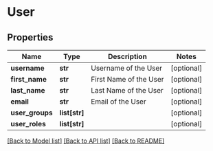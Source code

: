 # User

## Properties
Name | Type | Description | Notes
------------ | ------------- | ------------- | -------------
**username** | **str** | Username of the User | [optional] 
**first_name** | **str** | First Name of the User | [optional] 
**last_name** | **str** | Last Name of the User | [optional] 
**email** | **str** | Email of the User | [optional] 
**user_groups** | **list[str]** |  | [optional] 
**user_roles** | **list[str]** |  | [optional] 

[[Back to Model list]](../README.md#documentation-for-models) [[Back to API list]](../README.md#documentation-for-api-endpoints) [[Back to README]](../README.md)


